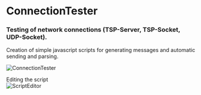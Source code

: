 # ConnectionTester

### Testing of network connections (TSP-Server, TSP-Socket, UDP-Socket).
Creation of simple javascript scripts for generating messages and automatic sending and parsing.  

![ConnectionTester](https://user-images.githubusercontent.com/13070282/87544206-bc101080-c6ae-11ea-97e2-bbf284c1816c.png)

Editing the script  
![ScriptEditor](https://user-images.githubusercontent.com/13070282/87793002-53ab6580-c84d-11ea-92e9-2733c7189065.png)

